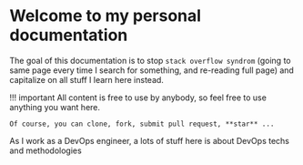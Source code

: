 # Welcome to my personal documentation

The goal of this documentation is to stop `stack overflow syndrom` (going to same page every time I search for something, and re-reading full page) and capitalize on all stuff I learn here instead.

!!! important
    All content is free to use by anybody, so feel free to use anything you want here. 

    Of course, you can clone, fork, submit pull request, **star** ...

As I work as a DevOps engineer, a lots of stuff here is about DevOps techs and methodologies
